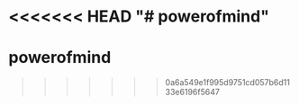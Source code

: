 <<<<<<< HEAD
"# powerofmind" 
=======
# powerofmind
>>>>>>> 0a6a549e1f995d9751cd057b6d1133e6196f5647
